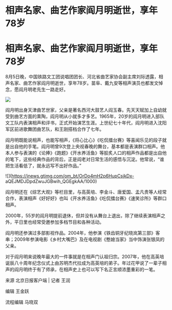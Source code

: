 # 相声名家、曲艺作家阎月明逝世，享年78岁

# 相声名家、曲艺作家阎月明逝世，享年78岁

8月5日晚，中国铁路文工团说唱团团长、河北省曲艺家协会副主席刘际透露，相声名家、曲艺作家阎月明逝世，享年78岁。苗阜、戴九安等相声演员也都发文悼念，愿阎月明老先生一路走好。

![](https://inews.gtimg.com/om_bt/Ofe8DX3ShSIMTljSFnM1V_rkJWMnz5ymJMs3CMdybaxdgAA/1000)

阎月明出身天津曲艺世家，父亲是著名西河大鼓艺人阎玉春。先天天赋加上自幼就受到曲艺方面的熏陶，阎月明从小就多才多艺。1965年，20岁的阎月明进入部队文工队内表演相声和评书，正式开始演艺生涯。上世纪七十年代，阎月明进入沈阳军区前进歌舞团曲艺队，和王刚搭档合作了七年。

阎月明既能说相声，也能写相声，《将心比心》《吃侃擂台赛》等喜闻乐见的段子就是出自他的手笔。阎月明曾9次登上央视春晚的舞台，基本都是表演群口相声。他本人参与表演的《论捧》《跑题》《开水养活鱼》等脍炙人口的相声作品都是出自他的笔下，这些经典作品的背后，正是阎老对日常生活的感悟与沉淀。他常说，“谁把生活看低了，就永远写不出好作品。”

![](https://inews.gtimg.com/om_bt/OrDo4mH2p6HupCsjkDx-
aQEJMDJDpdZwuJGBwih_QGEgkAA/1000)

阎月明还在《综艺大观》等栏目里，与高英培、李金斗、唐爱国、孟凡贵等人经常合作，表演相声《好好好》也叫《开水养活鱼》《吃侃擂台赛》《速笑诊所》等群口相声。

2000年，55岁的阎月明提前退休，但并没有从舞台上退出，除了继续表演相声之外，平日里也经常受邀参加多档节目和各种活动。

阎月明还参演过多部影视作品。2004年，他参演《铁齿铜牙纪晓岚第三部》客串；2009年参演电影《乡村大嘴巴》及在电视剧《憨媳当家》当中饰演张银凤的父亲。

对于阎月明来说晚年最大的一件事就是在相声门认祖归宗。2007年，他在高英培诞辰八十周年纪念仪式上由苏明杰代拉成为高英培的弟子。年过花甲说了一辈子相声的阎月明终于有了师承，在相声史上也可以写下名正言顺浓墨重彩的一笔。

来源 北京日报客户端 | 记者 王润

编辑 王金跃

流程编辑 马晓双

